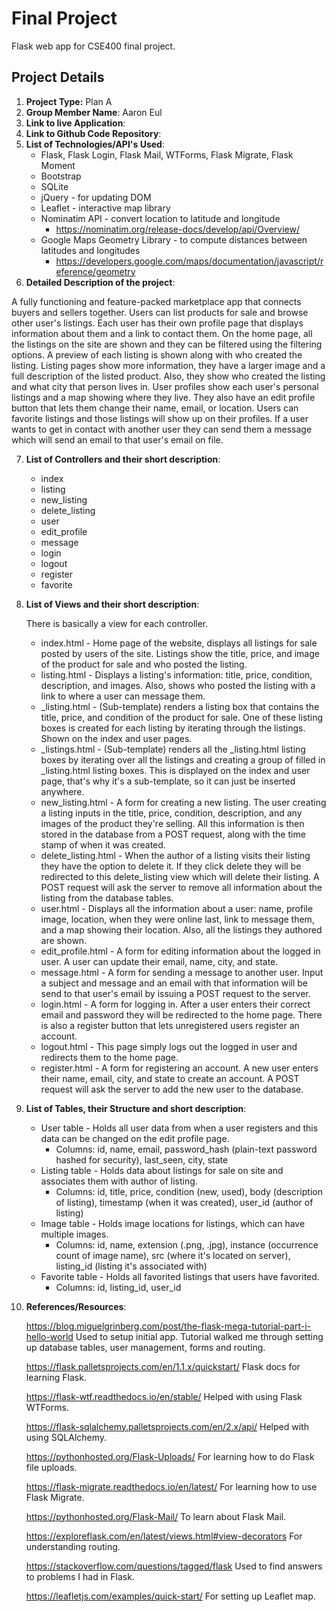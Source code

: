 # Final Project
Flask web app for CSE400 final project.

## Project Details
1. **Project Type:** Plan A
2. **Group Member Name**: Aaron Eul
3. **Link to live Application**: 
4. **Link to Github Code Repository**: 
5. **List of Technologies/API's Used**:
    * Flask, Flask Login, Flask Mail, WTForms, Flask Migrate, Flask Moment
    * Bootstrap
    * SQLite
    * jQuery - for updating DOM
    * Leaflet - interactive map library
    * Nominatim API - convert location to latitude and longitude
        * https://nominatim.org/release-docs/develop/api/Overview/
    * Google Maps Geometry Library - to compute distances between latitudes and longitudes
        * https://developers.google.com/maps/documentation/javascript/reference/geometry
6. **Detailed Description of the project**:

A fully functioning and feature-packed marketplace app that connects buyers and sellers together.
Users can list products for sale and browse other user's listings. Each user has their own profile page
that displays information about them and a link to contact them.
On the home page, all the listings on the site are shown and they can
be filtered using the filtering options. A preview of each listing is shown along with who created the
listing. Listing pages show more information, they have a larger image and a full description of the listed
product. Also, they show who created the listing and what city that person lives in.
User profiles show each user's personal listings and a map showing where they live. They also have
an edit profile button that lets them change their name, email, or location. Users can favorite listings
and those listings will show up on their profiles. If a user wants to get in contact with another user
they can send them a message which will send an email to that user's email on file.

7. **List of Controllers and their short description**:
    * index
    * listing
    * new_listing
    * delete_listing
    * user
    * edit_profile
    * message
    * login
    * logout
    * register
    * favorite
8. **List of Views and their short description**:

    There is basically a view for each controller.
    * index.html - Home page of the website, displays all listings for sale posted by users of the site.
    Listings show the title, price, and image of the product for sale and who posted the listing.
    * listing.html - Displays a listing's information: title, price, condition, description, and images.
    Also, shows who posted the listing with a link to where a user can message them.
    * _listing.html - (Sub-template) renders a listing box that contains the title, price, and condition of the
    product for sale. One of these listing boxes is created for each listing by iterating through the
    listings. Shown on the index and user pages.
    * _listings.html - (Sub-template) renders all the _listing.html listing boxes by iterating over all the
    listings and creating a group of filled in _listing.html listing boxes. This is displayed on the index
    and user page, that's why it's a sub-template, so it can just be inserted anywhere.
    * new_listing.html - A form for creating a new listing. The user creating a listing inputs in the
    title, price, condition, description, and any images of the product they're selling. All this information
    is then stored in the database from a POST request, along with the time stamp of when it was created.
    * delete_listing.html - When the author of a listing visits their listing they have the option to
    delete it. If they click delete they will be redirected to this delete_listing view which will delete their listing.
    A POST request will ask the server to remove all information about the listing from the database tables. 
    * user.html - Displays all the information about a user: name, profile image, location, when they were online last,
    link to message them, and a map showing their location. Also, all the listings they authored are shown.
    * edit_profile.html - A form for editing information about the logged in user. A user can update their
    email, name, city, and state.
    * message.html - A form for sending a message to another user. Input a subject and message and an email
    with that information will be send to that user's email by issuing a POST request to the server.
    * login.html - A form for logging in. After a user enters their correct email and password they
    will be redirected to the home page. There is also a register button that lets
    unregistered users register an account. 
    * logout.html - This page simply logs out the logged in user and redirects them to the home page.
    * register.html - A form for registering an account. A new user enters their name, email, city, and state
    to create an account. A POST request will ask the server to add the new user to the database.
9. **List of Tables, their Structure and short description**:
    * User table - Holds all user data from when a user registers and this data can be changed on the edit profile page.
        * Columns: id, name, email, password_hash (plain-text password hashed for security), last_seen, city, state
    * Listing table - Holds data about listings for sale on site and associates them with author of listing.
        * Columns: id, title, price, condition (new, used), body (description of listing), timestamp (when it was created), user_id (author of listing)
    * Image table - Holds image locations for listings, which can have multiple images.
        * Columns: id, name, extension (.png, .jpg), instance (occurrence count of image name),
        src (where it's located on server), listing_id (listing it's associated with)
    * Favorite table - Holds all favorited listings that users have favorited.
        * Columns: id, listing_id, user_id
10. **References/Resources**:

    https://blog.miguelgrinberg.com/post/the-flask-mega-tutorial-part-i-hello-world
    Used to setup initial app. Tutorial walked me through setting up database tables, user management, forms and routing.
    
    https://flask.palletsprojects.com/en/1.1.x/quickstart/
    Flask docs for learning Flask.
    
    https://flask-wtf.readthedocs.io/en/stable/
    Helped with using Flask WTForms.
    
    https://flask-sqlalchemy.palletsprojects.com/en/2.x/api/
    Helped with using SQLAlchemy.
    
    https://pythonhosted.org/Flask-Uploads/
    For learning how to do Flask file uploads.
    
    https://flask-migrate.readthedocs.io/en/latest/
    For learning how to use Flask Migrate.
    
    https://pythonhosted.org/Flask-Mail/ To learn about Flask Mail.

    https://exploreflask.com/en/latest/views.html#view-decorators
    For understanding routing.
    
    https://stackoverflow.com/questions/tagged/flask
    Used to find answers to problems I had in Flask.
    
    https://leafletjs.com/examples/quick-start/
    For setting up Leaflet map.

